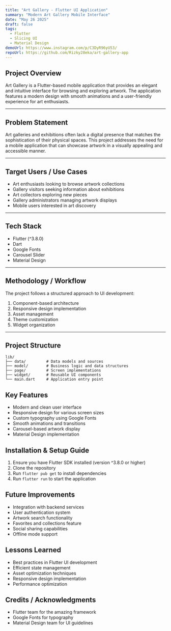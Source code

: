 ```yaml
---
title: "Art Gallery - Flutter UI Application"
summary: "Modern Art Gallery Mobile Interface"
date: "May 26 2025"
draft: false
tags:
  - Flutter
  - Slicing UI
  - Material Design
demoUrl: https://www.instagram.com/p/C3DyR96yU53/
repoUrl: https://github.com/Rizky28eka/art-gallery-app
---
```


## Project Overview

Art Gallery is a Flutter-based mobile application that provides an elegant and intuitive interface for browsing and exploring artwork. The application features a modern design with smooth animations and a user-friendly experience for art enthusiasts.

---

## Problem Statement

Art galleries and exhibitions often lack a digital presence that matches the sophistication of their physical spaces. This project addresses the need for a mobile application that can showcase artwork in a visually appealing and accessible manner.

---

## Target Users / Use Cases

- Art enthusiasts looking to browse artwork collections
- Gallery visitors seeking information about exhibitions
- Art collectors exploring new pieces
- Gallery administrators managing artwork displays
- Mobile users interested in art discovery

---

## Tech Stack

- Flutter (^3.8.0)
- Dart
- Google Fonts
- Carousel Slider
- Material Design

---

## Methodology / Workflow

The project follows a structured approach to UI development:

1. Component-based architecture
2. Responsive design implementation
3. Asset management
4. Theme customization
5. Widget organization

---

## Project Structure

```
lib/
├── data/         # Data models and sources
├── model/        # Business logic and data structures
├── page/         # Screen implementations
├── widget/       # Reusable UI components
└── main.dart     # Application entry point
```

## Key Features

- Modern and clean user interface
- Responsive design for various screen sizes
- Custom typography using Google Fonts
- Smooth animations and transitions
- Carousel-based artwork display
- Material Design implementation

## Installation & Setup Guide

1. Ensure you have Flutter SDK installed (version ^3.8.0 or higher)
2. Clone the repository
3. Run `flutter pub get` to install dependencies
4. Run `flutter run` to start the application

## Future Improvements

- Integration with backend services
- User authentication system
- Artwork search functionality
- Favorites and collections feature
- Social sharing capabilities
- Offline mode support

## Lessons Learned

- Best practices in Flutter UI development
- Efficient state management
- Asset optimization techniques
- Responsive design implementation
- Performance optimization

## Credits / Acknowledgments

- Flutter team for the amazing framework
- Google Fonts for typography
- Material Design team for UI guidelines
